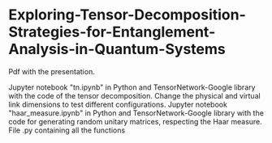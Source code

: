# Exploring-Tensor-Decomposition-Strategies-for-Entanglement-Analysis-in-Quantum-Systems

Pdf with the presentation.

Jupyter notebook "tn.ipynb" in Python and TensorNetwork-Google library with the code of the tensor decomposition. Change the physical and virtual link dimensions to test different configurations.
Jupyter notebook "haar_measure.ipynb" in Python and TensorNetwork-Google library with the code for generating random unitary matrices, respecting the Haar measure.
File .py containing all the functions
